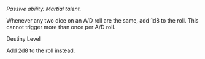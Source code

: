 *Passive ability. Martial talent.*

Whenever any two dice on an A/D roll are the same, add 1d8 to the roll. This cannot trigger more than once per A/D roll.

<div class="destiny-level">Destiny Level</div class="destiny-level">

Add 2d8 to the roll instead.
